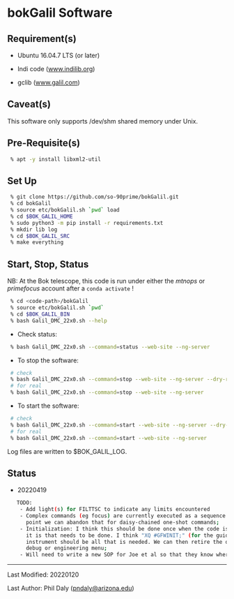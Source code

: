 # bokGalil Software

## Requirement(s)

 - Ubuntu 16.04.7 LTS (or later)

 - Indi code (www.indilib.org)

 - gclib (www.galil.com)

## Caveat(s)

This software only supports /dev/shm shared memory under Unix.

## Pre-Requisite(s)

```bash
 % apt -y install libxml2-util
```

## Set Up

```bash
 % git clone https://github.com/so-90prime/bokGalil.git
 % cd bokGalil
 % source etc/bokGalil.sh `pwd` load
 % cd $BOK_GALIL_HOME
 % sudo python3 -m pip install -r requirements.txt
 % mkdir lib log
 % cd $BOK_GALIL_SRC
 % make everything
```

## Start, Stop, Status

NB: At the Bok telescope, this code is run under either the *mtnops* or *primefocus* account after a `conda activate` !

```bash
 % cd <code-path>/bokGalil
 % source etc/bokGalil.sh `pwd`
 % cd $BOK_GALIL_BIN
 % bash Galil_DMC_22x0.sh --help
```

 - Check status:

```bash
 % bash Galil_DMC_22x0.sh --command=status --web-site --ng-server
```

 - To stop the software:

```bash
 # check
 % bash Galil_DMC_22x0.sh --command=stop --web-site --ng-server --dry-run
 # for real
 % bash Galil_DMC_22x0.sh --command=stop --web-site --ng-server
```

 - To start the software:

```bash
 # check
 % bash Galil_DMC_22x0.sh --command=start --web-site --ng-server --dry-run
 # for real
 % bash Galil_DMC_22x0.sh --command=start --web-site --ng-server
```

Log files are written to $BOK_GALIL_LOG.

## Status

 - 20220419
```bash
   TODO:
    - Add light(s) for FILTTSC to indicate any limits encountered
    - Complex commands (eg focus) are currently executed as a sequence of "atomic" statements. At some 
      point we can abandon that for daisy-chained one-shot commands;
    - Initialization: I think this should be done once when the code is started so we need to agree what 
      it is that needs to be done. I think "XQ #GFWINIT;" (for the guider) and "XQ #FILTRD;" for the 
      instrument should be all that is needed. We can then retire the other commands or put them in a
      debug or engineering menu;
    - Will need to write a new SOP for Joe et al so that they know where the filter files are etc
```

--------------------------------------

Last Modified: 20220120

Last Author: Phil Daly (pndaly@arizona.edu)
